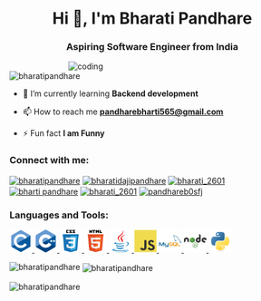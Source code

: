 
<h1 align="center">Hi 👋, I'm Bharati Pandhare</h1>
<h3 align="center">Aspiring Software Engineer from India</h3>
<img align="right" alt ="coding" width="400" src="https://images.app.goo.gl/NC16Cveu9Cm1bMqW7">
<p align="left"> <img src="https://komarev.com/ghpvc/?username=bharatipandhare&label=Profile%20views&color=0e75b6&style=flat" alt="bharatipandhare" /> </p>

- 🌱 I’m currently learning **Backend development**

- 📫 How to reach me **pandharebharti565@gmail.com**

- ⚡ Fun fact **I am Funny**

<h3 align="left">Connect with me:</h3>
<p align="left">
<a href="https://linkedin.com/in/bharatipandhare" target="blank"><img align="center" src="https://raw.githubusercontent.com/rahuldkjain/github-profile-readme-generator/master/src/images/icons/Social/linked-in-alt.svg" alt="bharatipandhare" height="30" width="40" /></a>
<a href="https://kaggle.com/bharatidajipandhare" target="blank"><img align="center" src="https://raw.githubusercontent.com/rahuldkjain/github-profile-readme-generator/master/src/images/icons/Social/kaggle.svg" alt="bharatidajipandhare" height="30" width="40" /></a>
<a href="https://www.codechef.com/users/bharati_2601" target="blank"><img align="center" src="https://cdn.jsdelivr.net/npm/simple-icons@3.1.0/icons/codechef.svg" alt="bharati_2601" height="30" width="40" /></a>
<a href="https://www.hackerrank.com/bharti pandhare" target="blank"><img align="center" src="https://raw.githubusercontent.com/rahuldkjain/github-profile-readme-generator/master/src/images/icons/Social/hackerrank.svg" alt="bharti pandhare" height="30" width="40" /></a>
<a href="https://www.leetcode.com/bharati_2601" target="blank"><img align="center" src="https://raw.githubusercontent.com/rahuldkjain/github-profile-readme-generator/master/src/images/icons/Social/leet-code.svg" alt="bharati_2601" height="30" width="40" /></a>
<a href="https://auth.geeksforgeeks.org/user/pandhareb0sfj" target="blank"><img align="center" src="https://raw.githubusercontent.com/rahuldkjain/github-profile-readme-generator/master/src/images/icons/Social/geeks-for-geeks.svg" alt="pandhareb0sfj" height="30" width="40" /></a>
</p>

<h3 align="left">Languages and Tools:</h3>
<p align="left"> <a href="https://www.cprogramming.com/" target="_blank" rel="noreferrer"> <img src="https://raw.githubusercontent.com/devicons/devicon/master/icons/c/c-original.svg" alt="c" width="40" height="40"/> </a> <a href="https://www.w3schools.com/cpp/" target="_blank" rel="noreferrer"> <img src="https://raw.githubusercontent.com/devicons/devicon/master/icons/cplusplus/cplusplus-original.svg" alt="cplusplus" width="40" height="40"/> </a> <a href="https://www.w3schools.com/css/" target="_blank" rel="noreferrer"> <img src="https://raw.githubusercontent.com/devicons/devicon/master/icons/css3/css3-original-wordmark.svg" alt="css3" width="40" height="40"/> </a> <a href="https://www.w3.org/html/" target="_blank" rel="noreferrer"> <img src="https://raw.githubusercontent.com/devicons/devicon/master/icons/html5/html5-original-wordmark.svg" alt="html5" width="40" height="40"/> </a> <a href="https://www.java.com" target="_blank" rel="noreferrer"> <img src="https://raw.githubusercontent.com/devicons/devicon/master/icons/java/java-original.svg" alt="java" width="40" height="40"/> </a> <a href="https://developer.mozilla.org/en-US/docs/Web/JavaScript" target="_blank" rel="noreferrer"> <img src="https://raw.githubusercontent.com/devicons/devicon/master/icons/javascript/javascript-original.svg" alt="javascript" width="40" height="40"/> </a> <a href="https://www.mysql.com/" target="_blank" rel="noreferrer"> <img src="https://raw.githubusercontent.com/devicons/devicon/master/icons/mysql/mysql-original-wordmark.svg" alt="mysql" width="40" height="40"/> </a> <a href="https://nodejs.org" target="_blank" rel="noreferrer"> <img src="https://raw.githubusercontent.com/devicons/devicon/master/icons/nodejs/nodejs-original-wordmark.svg" alt="nodejs" width="40" height="40"/> </a> <a href="https://www.python.org" target="_blank" rel="noreferrer"> <img src="https://raw.githubusercontent.com/devicons/devicon/master/icons/python/python-original.svg" alt="python" width="40" height="40"/> </a> </p>

<p><img align="left" src="https://github-readme-stats.vercel.app/api/top-langs?username=bharatipandhare&show_icons=true&locale=en&layout=compact" alt="bharatipandhare" /></p>

<p>&nbsp;<img align="center" src="https://github-readme-stats.vercel.app/api?username=bharatipandhare&show_icons=true&locale=en" alt="bharatipandhare" /></p>

<p><img align="center" src="https://github-readme-streak-stats.herokuapp.com/?user=bharatipandhare&" alt="bharatipandhare" /></p>
